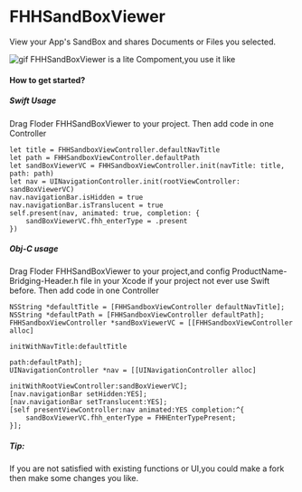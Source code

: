 # FHHSandBoxViewer
View your App's SandBox and shares Documents or Files you selected.


![gif](https://upload-images.jianshu.io/upload_images/2351207-6955703981bbca2b.gif?imageMogr2/auto-orient/strip)
FHHSandBoxViewer is a lite Compoment,you use it like 

#### How to get started?

##### Swift Usage
Drag Floder FHHSandBoxViewer to your project.
Then add code in one Controller
```
let title = FHHSandboxViewController.defaultNavTitle
let path = FHHSandboxViewController.defaultPath
let sandBoxViewerVC = FHHSandboxViewController.init(navTitle: title, path: path)
let nav = UINavigationController.init(rootViewController: sandBoxViewerVC)
nav.navigationBar.isHidden = true
nav.navigationBar.isTranslucent = true
self.present(nav, animated: true, completion: {
    sandBoxViewerVC.fhh_enterType = .present
})
```


##### Obj-C usage
Drag Floder FHHSandBoxViewer to your project,and config ProductName-Bridging-Header.h file in your Xcode if your project not ever use Swift before.
Then add code in one Controller
```
NSString *defaultTitle = [FHHSandboxViewController defaultNavTitle];
NSString *defaultPath = [FHHSandboxViewController defaultPath];
FHHSandboxViewController *sandBoxViewerVC = [[FHHSandboxViewController alloc]
                                                initWithNavTitle:defaultTitle
                                                            path:defaultPath];
UINavigationController *nav = [[UINavigationController alloc]
                                  initWithRootViewController:sandBoxViewerVC];
[nav.navigationBar setHidden:YES];
[nav.navigationBar setTranslucent:YES];
[self presentViewController:nav animated:YES completion:^{
    sandBoxViewerVC.fhh_enterType = FHHEnterTypePresent;
}];

```

##### Tip: 
 If you are not satisfied with existing functions or UI,you could make a fork then make some changes you like.

